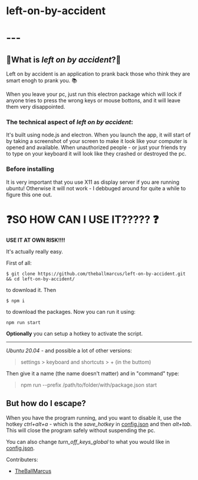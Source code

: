 # left-on-by-accident

# ---

## 🚀What is _left on by accident_?🚀

Left on by accident is an application to prank back those who think they are smart enogh to prank you. 📚

When you leave your pc, just run this electron package which will lock if anyone tries to press the wrong keys or mouse bottons, and it will leave them very disappointed.

### The technical aspect of _left on by accident_:

It's built using node.js and electron. When you launch the app, it will start of by taking a screenshot of your screen to make it look like your computer is opened and available. When unauthorized people - or just your friends try to type on your keyboard it will look like they crashed or destroyed the pc. 



### Before installing

It is very important that you use X11 as display server if you are running ubuntu! Otherwise it will not work - I debbuged around for quite a while to figure this one out.



# ❓SO HOW CAN I USE IT????? ❓

**USE IT AT OWN RISK!!!!**

It's actually really easy.

First of all:

```
$ git clone https://github.com/theballmarcus/left-on-by-accident.git && cd left-on-by-accident/
```

to download it. Then

```
$ npm i
```

to download the packages. Now you can run it using: 

```
npm run start
```

**Optionally** you can setup a hotkey to activate the script. 

---

*Ubuntu 20.04* - and possible a lot of other versions:

> settings > keyboard and shortcuts > + (in the buttom)

Then give it a name (the name doesn't matter) and in "command" type:

> npm run --prefix /path/to/folder/with/package.json start

## But how do I escape?

When you have the program running, and you want to disable it, use the hotkey *ctrl+alt+a* - which is the *save_hotkey* in [config.json](/config.json) and then *alt+tab*. This will close the program safely without suspending the pc.

You can also change *turn_off_keys_global* to what you would like in [config.json](/config.json).

Contributers:

- [TheBallMarcus](http://github.com/theballmarcus)
